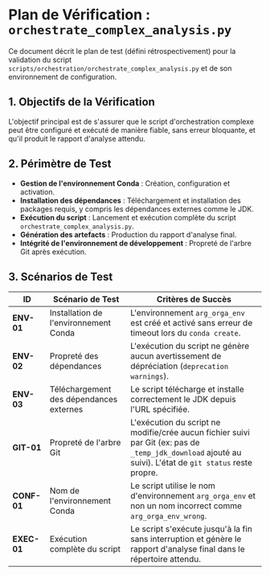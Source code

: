 # Plan de Vérification : `orchestrate_complex_analysis.py`

Ce document décrit le plan de test (défini rétrospectivement) pour la validation du script `scripts/orchestration/orchestrate_complex_analysis.py` et de son environnement de configuration.

## 1. Objectifs de la Vérification

L'objectif principal est de s'assurer que le script d'orchestration complexe peut être configuré et exécuté de manière fiable, sans erreur bloquante, et qu'il produit le rapport d'analyse attendu.

## 2. Périmètre de Test

*   **Gestion de l'environnement Conda** : Création, configuration et activation.
*   **Installation des dépendances** : Téléchargement et installation des packages requis, y compris les dépendances externes comme le JDK.
*   **Exécution du script** : Lancement et exécution complète du script `orchestrate_complex_analysis.py`.
*   **Génération des artefacts** : Production du rapport d'analyse final.
*   **Intégrité de l'environnement de développement** : Propreté de l'arbre Git après exécution.

## 3. Scénarios de Test

| ID | Scénario de Test | Critères de Succès |
|---|---|---|
| **ENV-01** | Installation de l'environnement Conda | L'environnement `arg_orga_env` est créé et activé sans erreur de timeout lors du `conda create`. |
| **ENV-02** | Propreté des dépendances | L'exécution du script ne génère aucun avertissement de dépréciation (`deprecation warnings`). |
| **ENV-03** | Téléchargement des dépendances externes | Le script télécharge et installe correctement le JDK depuis l'URL spécifiée. |
| **GIT-01** | Propreté de l'arbre Git | L'exécution du script ne modifie/crée aucun fichier suivi par Git (ex: pas de `_temp_jdk_download` ajouté au suivi). L'état de `git status` reste propre. |
| **CONF-01** | Nom de l'environnement Conda | Le script utilise le nom d'environnement `arg_orga_env` et non un nom incorrect comme `arg_orga_env_wrong`. |
| **EXEC-01** | Exécution complète du script | Le script s'exécute jusqu'à la fin sans interruption et génère le rapport d'analyse final dans le répertoire attendu. |